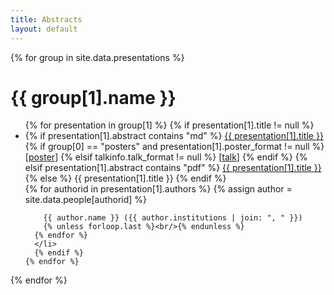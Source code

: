 ```yaml
---
title: Abstracts
layout: default
---
```


{% for group in site.data.presentations %}
  <h1>{{ group[1].name }}<a id="{{ group[0] }}"></a></h1>
  <ul>
    {% for presentation in group[1] %}
      {% if presentation[1].title != null %}
      <li>
      {% if presentation[1].abstract contains "md" %}
      <a href="{{ site.baseurl }}/abstracts/{{ presentation[0] }}.html">{{ presentation[1].title }}</a>
      {% if group[0] == "posters" and presentation[1].poster_format != null %}
        [<a href="{{ site.baseurl }}/presentation-materials/posters/{{ presentation[0] }}.{{ presentation[1].poster_format }}">poster</a>]
      {% elsif talkinfo.talk_format != null %}
        [<a href="{{ site.baseurl }}/presentation-materials/talks/{{ presentation[0] }}.{{ presentation[1].talk_format }}">talk</a>]
      {% endif %}
      {% elsif presentation[1].abstract contains "pdf" %}
        <a href="{{ site.baseurl }}/abstracts/{{ presentation[0] }}.pdf">{{ presentation[1].title }}</a>
      {% else %}
        {{ presentation[1].title }}
      {% endif %}
      <br/>
      {% for authorid in presentation[1].authors %}
        {% assign author = site.data.people[authorid] %}
        
        {{ author.name }} ({{ author.institutions | join: ", " }})
        {% unless forloop.last %}<br/>{% endunless %}
      {% endfor %}
      </li>
      {% endif %}
    {% endfor %}
  </ul>
{% endfor %}